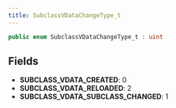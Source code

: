 ```yaml
---
title: SubclassVDataChangeType_t
---
```


```csharp
public enum SubclassVDataChangeType_t : uint
```

## Fields

- **SUBCLASS_VDATA_CREATED**: 0
- **SUBCLASS_VDATA_RELOADED**: 2
- **SUBCLASS_VDATA_SUBCLASS_CHANGED**: 1

